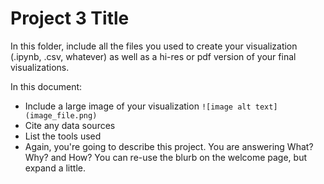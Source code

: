 # Project 3 Title

In this folder, include all the files you used to create your visualization (.ipynb, .csv, whatever) as well as a hi-res or pdf version of your final visualizations. 

In this document:
 - Include a large image of your visualization ```![image alt text](image_file.png)```
 - Cite any data sources
 - List the tools used
 - Again, you're going to describe this project. You are answering What? Why? and How? You can re-use the blurb on the welcome page, but expand a little.

